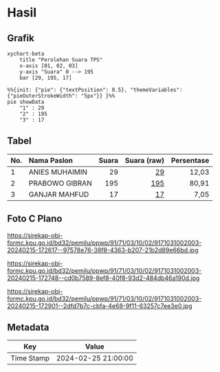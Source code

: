 # Hasil

## Grafik

```mermaid
xychart-beta
    title "Perolehan Suara TPS"
    x-axis [01, 02, 03]
    y-axis "Suara" 0 --> 195
    bar [29, 195, 17]
```

```mermaid
%%{init: {"pie": {"textPosition": 0.5}, "themeVariables": {"pieOuterStrokeWidth": "5px"}} }%%
pie showData
    "1" : 29
    "2" : 195
    "3" : 17
```

## Tabel

| No. | Nama Paslon    | Suara | Suara (raw) | Persentase |
|:--- |:-------------- | -----:| -----------:| ----------:|
| 1   | ANIES MUHAIMIN | 29    | [29][p-1]   | 12,03      |
| 2   | PRABOWO GIBRAN | 195   | [195][p-2]  | 80,91      |
| 3   | GANJAR MAHFUD  | 17    | [17][p-3]   | 7,05       |


[p-1]: https://github.com/gigit-pemilu/pemilu-2024-91-papua/blob/main/pilpres/hitung-suara/sub/91-papua/sub/71-kota-jayapura/sub/03-abepura/sub/1002-asano/sub/003-tps/sub/paslon-1.txt
[p-2]: https://github.com/gigit-pemilu/pemilu-2024-91-papua/blob/main/pilpres/hitung-suara/sub/91-papua/sub/71-kota-jayapura/sub/03-abepura/sub/1002-asano/sub/003-tps/sub/paslon-2.txt
[p-3]: https://github.com/gigit-pemilu/pemilu-2024-91-papua/blob/main/pilpres/hitung-suara/sub/91-papua/sub/71-kota-jayapura/sub/03-abepura/sub/1002-asano/sub/003-tps/sub/paslon-3.txt

## Foto C Plano

https://sirekap-obj-formc.kpu.go.id/bd32/pemilu/ppwp/91/71/03/10/02/9171031002003-20240215-172617--97578e76-38f8-4363-b207-21b2d89e66bd.jpg

https://sirekap-obj-formc.kpu.go.id/bd32/pemilu/ppwp/91/71/03/10/02/9171031002003-20240215-172748--cd0b7589-8ef8-40f8-93d2-484db46a190d.jpg

https://sirekap-obj-formc.kpu.go.id/bd32/pemilu/ppwp/91/71/03/10/02/9171031002003-20240215-172901--2dfd7b7c-cbfa-4e68-9f11-63257c7ee3e0.jpg


## Metadata

| Key        | Value               |
| ---------- | ------------------- |
| Time Stamp | 2024-02-25 21:00:00 |



